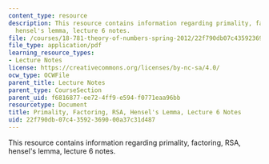 ```yaml
---
content_type: resource
description: This resource contains information regarding primality, factoring, RSA,
  hensel's lemma, lecture 6 notes.
file: /courses/18-781-theory-of-numbers-spring-2012/22f790db07c43592369000a37c31d487_MIT18_781S12_lec6.pdf
file_type: application/pdf
learning_resource_types:
- Lecture Notes
license: https://creativecommons.org/licenses/by-nc-sa/4.0/
ocw_type: OCWFile
parent_title: Lecture Notes
parent_type: CourseSection
parent_uid: f6816877-ee72-4ff9-e594-f0771eaa96bb
resourcetype: Document
title: Primality, Factoring, RSA, Hensel's Lemma, Lecture 6 Notes
uid: 22f790db-07c4-3592-3690-00a37c31d487
---
```

This resource contains information regarding primality, factoring, RSA, hensel's lemma, lecture 6 notes.